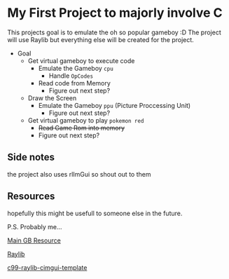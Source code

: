 
# My First Project to majorly involve C

This projects goal is to emulate the oh so popular gameboy :D
The project will use Raylib but everything else will be created for the project.

- Goal
   - Get virtual gameboy to execute code
      - Emulate the Gameboy `cpu`
         - Handle `OpCodes`
      - Read code from Memory
         - Figure out next step?
   - Draw the Screen
      - Emulate the Gameboy `ppu` (Picture Proccessing Unit)
         - Figure out next step?
   - Get virtual gameboy to play `pokemon red`
      - ~~Read Game Rom into memory~~
      - Figure out next step?

## Side notes

the project also uses rlImGui so shout out to them

## Resources

hopefully this might be usefull to someone else in the future.

P.S. Probably me...

[Main GB Resource](https://github.com/gb-archive/salvage/blob/master/misc/8bit_wonderland.pdf)

[Raylib](https://github.com/raysan5/raylib)

[c99-raylib-cimgui-template](https://github.com/WEREMSOFT/c99-raylib-cimgui-template)
